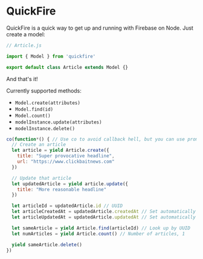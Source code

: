 # QuickFire

QuickFire is a quick way to get up and running with Firebase on Node. Just create a model:

```javascript
// Article.js

import { Model } from 'quickfire'

export default class Article extends Model {}
```

And that's it!

Currently supported methods:

- `Model.create(attributes)`
- `Model.find(id)`
- `Model.count()`
- `modelInstance.update(attributes)`
- `modelInstance.delete()`

```javascript
co(function*() { // Use co to avoid callback hell, but you can use promises if you want
  // Create an article
  let article = yield Article.create({
    title: "Super provocative headline",
    url: "https://www.clickbaitnews.com"
  })

  // Update that article
  let updatedArticle = yield article.update({
    title: "More reasonable headline"
  })

  let articleId = updatedArticle.id // UUID
  let articleCreatedAt = updatedArticle.createdAt // Set automatically upon .create()
  let articleUpdatedAt = updatedArticle.updatedAt // Set automatically upon .create(), .update()

  let sameArticle = yield Article.find(articleId) // Look up by UUID
  let numArticles = yield Article.count() // Number of articles, 1

  yield sameArticle.delete()
})
```
